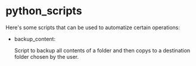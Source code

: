 # python_scripts

Here's some scripts that can be used to automatize certain operations:

- backup_content:

    Script to backup all contents of a folder and then copys to a destination folder chosen by the user.

